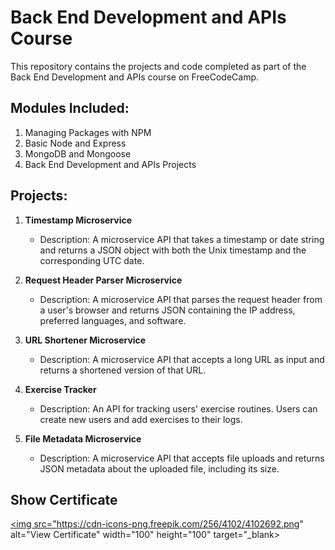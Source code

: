 # Back End Development and APIs Course

This repository contains the projects and code completed as part of the Back End Development and APIs course on FreeCodeCamp.

## Modules Included:

1. Managing Packages with NPM
2. Basic Node and Express
3. MongoDB and Mongoose
4. Back End Development and APIs Projects

## Projects:

1. **Timestamp Microservice**
   - Description: A microservice API that takes a timestamp or date string and returns a JSON object with both the Unix timestamp and the corresponding UTC date.
   
2. **Request Header Parser Microservice**
   - Description: A microservice API that parses the request header from a user's browser and returns JSON containing the IP address, preferred languages, and software.

3. **URL Shortener Microservice**
   - Description: A microservice API that accepts a long URL as input and returns a shortened version of that URL.

4. **Exercise Tracker**
   - Description: An API for tracking users' exercise routines. Users can create new users and add exercises to their logs.

5. **File Metadata Microservice**
   - Description: A microservice API that accepts file uploads and returns JSON metadata about the uploaded file, including its size.

## Show Certificate
<a href="https://www.freecodecamp.org/certification/ajzal-dev/back-end-development-and-apis"><img src="https://cdn-icons-png.freepik.com/256/4102/4102692.png" alt="View Certificate" width="100" height="100" target="_blank></a>


